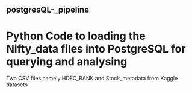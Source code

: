 ## postgresQL-_pipeline

# Python Code to loading the Nifty_data files into PostgreSQL for querying and analysing

Two CSV files namely HDFC_BANK and Stock_metadata from Kaggle datasets

